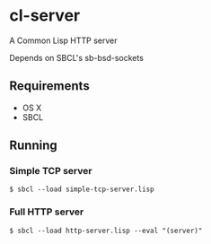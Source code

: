 # cl-server
A Common Lisp HTTP server

Depends on SBCL's sb-bsd-sockets

## Requirements

* OS X
* SBCL

## Running

### Simple TCP server

```
$ sbcl --load simple-tcp-server.lisp
```

### Full HTTP server

```
$ sbcl --load http-server.lisp --eval "(server)"
```
